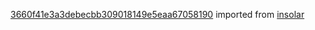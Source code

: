 [3660f41e3a3debecbb309018149e5eaa67058190](https://github.com/insolar/insolar/commit/3660f41e3a3debecbb309018149e5eaa67058190) imported from [insolar](https://github.com/insolar/insolar)
